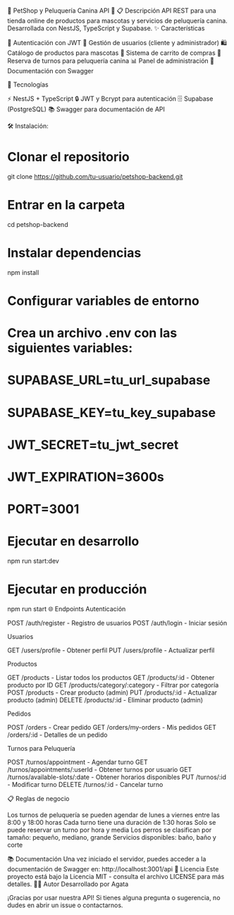 🐾 PetShop y Peluquería Canina API 🐾
📋 Descripción
API REST para una tienda online de productos para mascotas y servicios de peluquería canina. Desarrollada con NestJS, TypeScript y Supabase.
✨ Características

🔐 Autenticación con JWT
👤 Gestión de usuarios (cliente y administrador)
🛍️ Catálogo de productos para mascotas
🛒 Sistema de carrito de compras
📅 Reserva de turnos para peluquería canina
📊 Panel de administración
📝 Documentación con Swagger

🚀 Tecnologías

⚡ NestJS + TypeScript
🔒 JWT y Bcrypt para autenticación
🗄️ Supabase (PostgreSQL)
📚 Swagger para documentación de API

🛠️ Instalación:
# Clonar el repositorio
git clone https://github.com/tu-usuario/petshop-backend.git

# Entrar en la carpeta
cd petshop-backend

# Instalar dependencias
npm install

# Configurar variables de entorno
# Crea un archivo .env con las siguientes variables:
# SUPABASE_URL=tu_url_supabase
# SUPABASE_KEY=tu_key_supabase
# JWT_SECRET=tu_jwt_secret
# JWT_EXPIRATION=3600s
# PORT=3001

# Ejecutar en desarrollo
npm run start:dev

# Ejecutar en producción
npm run start
🌐 Endpoints
Autenticación

POST /auth/register - Registro de usuarios
POST /auth/login - Iniciar sesión

Usuarios

GET /users/profile - Obtener perfil
PUT /users/profile - Actualizar perfil

Productos

GET /products - Listar todos los productos
GET /products/:id - Obtener producto por ID
GET /products/category/:category - Filtrar por categoría
POST /products - Crear producto (admin)
PUT /products/:id - Actualizar producto (admin)
DELETE /products/:id - Eliminar producto (admin)

Pedidos

POST /orders - Crear pedido
GET /orders/my-orders - Mis pedidos
GET /orders/:id - Detalles de un pedido

Turnos para Peluquería

POST /turnos/appointment - Agendar turno
GET /turnos/appointments/:userId - Obtener turnos por usuario
GET /turnos/available-slots/:date - Obtener horarios disponibles
PUT /turnos/:id - Modificar turno
DELETE /turnos/:id - Cancelar turno

📋 Reglas de negocio

Los turnos de peluquería se pueden agendar de lunes a viernes entre las 8:00 y 18:00 horas
Cada turno tiene una duración de 1:30 horas
Solo se puede reservar un turno por hora y media
Los perros se clasifican por tamaño: pequeño, mediano, grande
Servicios disponibles: baño, baño y corte

📚 Documentación
Una vez iniciado el servidor, puedes acceder a la documentación de Swagger en:
http://localhost:3001/api
📝 Licencia
Este proyecto está bajo la Licencia MIT - consulta el archivo LICENSE para más detalles.
👨‍💻 Autor
Desarrollado por Agata


¡Gracias por usar nuestra API! Si tienes alguna pregunta o sugerencia, no dudes en abrir un issue o contactarnos.